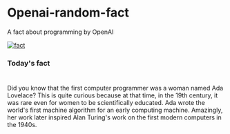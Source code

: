 
# Openai-random-fact
 A fact about programming by OpenAI

[![fact](https://github.com/MarioVidoni/openai-daily-fact/actions/workflows/main.yml/badge.svg)](https://github.com/MarioVidoni/openai-daily-fact/actions/workflows/main.yml)

### Today's fact
# 
Did you know that the first computer programmer was a woman named Ada Lovelace? This is quite curious because at that time, in the 19th century, it was rare even for women to be scientifically educated. Ada wrote the world's first machine algorithm for an early computing machine. Amazingly, her work later inspired Alan Turing's work on the first modern computers in the 1940s.